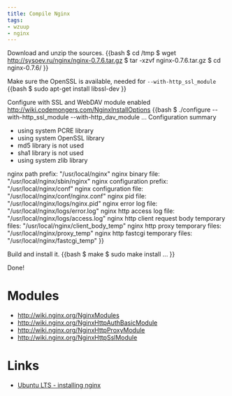 ```yaml
---
title: Compile Nginx
tags:
- wzuup
- nginx
---
```


Download and unzip the sources.
{{bash
$ cd /tmp
$ wget http://sysoev.ru/nginx/nginx-0.7.6.tar.gz
$ tar -xzvf nginx-0.7.6.tar.gz 
$ cd nginx-0.7.6/
}}

Make sure the OpenSSL is available, needed for `--with-http_ssl_module`
{{bash
$ sudo apt-get install libssl-dev
}}

Configure with SSL and WebDAV module enabled
<http://wiki.codemongers.com/NginxInstallOptions>
{{bash
$ ./configure --with-http_ssl_module --with-http_dav_module
...
Configuration summary
  + using system PCRE library
  + using system OpenSSL library
  + md5 library is not used
  + sha1 library is not used
  + using system zlib library
  
  nginx path prefix: "/usr/local/nginx"
  nginx binary file: "/usr/local/nginx/sbin/nginx"
  nginx configuration prefix: "/usr/local/nginx/conf"
  nginx configuration file: "/usr/local/nginx/conf/nginx.conf"
  nginx pid file: "/usr/local/nginx/logs/nginx.pid"
  nginx error log file: "/usr/local/nginx/logs/error.log"
  nginx http access log file: "/usr/local/nginx/logs/access.log"
  nginx http client request body temporary files: "/usr/local/nginx/client_body_temp"
  nginx http proxy temporary files: "/usr/local/nginx/proxy_temp"
  nginx http fastcgi temporary files: "/usr/local/nginx/fastcgi_temp"
}}

Build and install it.
{{bash
$ make
$ sudo make install
...
}}

Done!

# Modules

* <http://wiki.nginx.org/NginxModules>
* <http://wiki.nginx.org/NginxHttpAuthBasicModule>
* <http://wiki.nginx.org/NginxHttpProxyModule>
* <http://wiki.nginx.org/NginxHttpSslModule>

# Links
* [Ubuntu LTS - installing nginx](http://articles.slicehost.com/2007/10/16/ubuntu-lts-installing-nginx)



